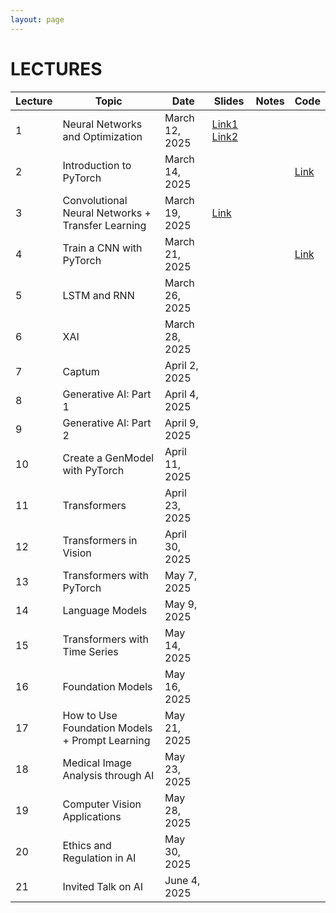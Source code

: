 ```yaml
---
layout: page
---
```


# LECTURES

| Lecture | Topic                                             | Date                | Slides | Notes | Code |
|---------|---------------------------------------------------|----------------------|--------|-------|------|
| 1       | Neural Networks and Optimization                    | March 12, 2025      | [Link1](https://studentiunict-my.sharepoint.com/:b:/g/personal/giovanni_bellitto_unict_it/Ef2gv9_0pM5JkRFcBhSYpB0Bko4KsRXwqscFulKnuW_RVg?e=IjGe6j)   [Link2](https://studentiunict-my.sharepoint.com/:b:/g/personal/giovanni_bellitto_unict_it/EUkYuxolkr9Aj5ubvNSGWYEBlupyj7J8gEcf8oO0MtamdQ?e=4PhnH4)      |       |      |
| 2       | Introduction to PyTorch                             | March 14, 2025      |        |       | [Link](https://colab.research.google.com/drive/1ecq83uyPRhHjVyX7RgRdGXHJqzWDe2nT?usp=sharing)      |
| 3       | Convolutional Neural Networks + Transfer Learning   | March 19, 2025      | [Link](https://studentiunict-my.sharepoint.com/:b:/g/personal/giovanni_bellitto_unict_it/EVW1HXRmEYREnt9hskQRiggBp6JFujIyXlQuZtOct8RzYQ?e=3Mdfbi)       |       |      |
| 4       | Train a CNN with PyTorch                            | March 21, 2025      |        |       |   [Link](https://colab.research.google.com/drive/1217xo4_5WIFyZwzt0cC5vIPaznX9qtlQ)   |
| 5       | LSTM and RNN                                        | March 26, 2025      |        |       |      |
| 6       | XAI                                                 | March 28, 2025      |        |       |      |
| 7       | Captum                                              | April 2, 2025       |        |       |      |
| 8       | Generative AI: Part 1                               | April 4, 2025       |        |       |      |
| 9       | Generative AI: Part 2                               | April 9, 2025       |        |       |      |
| 10      | Create a GenModel with PyTorch                      | April 11, 2025      |        |       |      |
| 11      | Transformers                                        | April 23, 2025      |        |       |      |
| 12      | Transformers in Vision                              | April 30, 2025      |        |       |      |
| 13      | Transformers with PyTorch                           | May 7, 2025         |        |       |      |
| 14      | Language Models                                     | May 9, 2025         |        |       |      |
| 15      | Transformers with Time Series                       | May 14, 2025        |        |       |      |
| 16      | Foundation Models                                   | May 16, 2025        |        |       |      |
| 17      | How to Use Foundation Models + Prompt Learning      | May 21, 2025        |        |       |      |
| 18      | Medical Image Analysis through AI                   | May 23, 2025        |        |       |      |
| 19      | Computer Vision Applications                        | May 28, 2025        |        |       |      |
| 20      | Ethics and Regulation in AI                         | May 30, 2025        |        |       |      |
| 21      | Invited Talk on AI                                  | June 4, 2025        |        |       |      |




